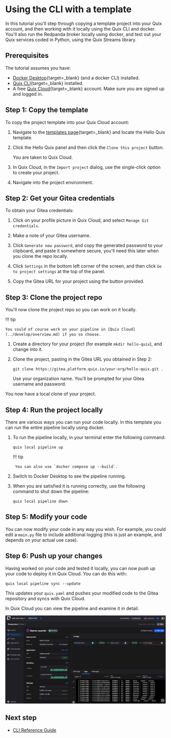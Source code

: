 # Using the CLI with a template

In this tutorial you'll step through copying a template project into your Quix account, and then working with it locally using the Quix CLI and docker. You'll also run the Redpanda broker locally using docker, and test out your Quix services coded in Python, using the Quix Streams library.

## Prerequisites

The tutorial assumes you have:

* [Docker Desktop](https://www.docker.com/products/docker-desktop/){target=_blank} (and a docker CLI) installed.
* [Quix CLI](https://github.com/quixio/quix-cli){target=_blank} installed.
* A free [Quix Cloud](https://portal.platform.quix.io/self-sign-up){target=_blank} account. Make sure you are signed up and logged in.

## Step 1: Copy the template

To copy the project template into your Quix Cloud account:

1. Navigate to the [templates page](https://quix.io/templates){target=_blank} and locate the Hello Quix template. 

2. Click the Hello Quix panel and then click the `Clone this project` button.

    You are taken to Quix Cloud.

3. In Quix Cloud, in the `Import project` dialog, use the single-click option to create your project.

4. Navigate into the project environment.

## Step 2: Get your Gitea credentials

To obtain your Gitea credentials:

1. Click on your profile picture in Quix Cloud, and select `Manage Git credentials`.

2. Make a note of your Gitea username. 

3. Click `Generate new password`, and copy the generated password to your clipboard, and paste it somewhere secure, you'll need this later when you clone the repo locally.

4. Click `Settings` in the bottom left corner of the screen, and then click `Go to project settings` at the top of the panel.

5. Copy the Gitea URL for your project using the button provided.

## Step 3: Clone the project repo

You'll now clone the project repo so you can work on it locally. 

!!! tip

    You could of course work on your pipeline in [Quix Cloud](../develop/overview.md) if you so choose.

1. Create a directory for your project (for example `mkdir hello-quix`), and change into it.

2. Clone the project, pasting in the Gitea URL you obtained in Step 2:

    ```
    git clone https://gitea.platform.quix.io/your-org/hello-quix.git .
    ```

    Use your organization name. You'll be prompted for your Gitea username and password.

You now have a local clone of your project.

## Step 4: Run the project locally

There are various ways you can run your code locally. In this template you can run the entire pipeline locally using docker.

1. To run the pipeline locally, in your terminal enter the following command:

    ```
    quix local pipeline up
    ```

    !!! tip 

        You can also use `docker compose up --build`.

2. Switch to Docker Desktop to see the pipeline running.

3. When you are satisfied it is running correctly, use the following command to shut down the pipeline:

    ```
    quix local pipeline down
    ```


## Step 5: Modify your code

You can now modify your code in any way you wish. For example, you could edit a `main.py` file to include additional logging (this is just an example, and depends on your actual use case).

## Step 6: Push up your changes

Having worked on your code and tested it locally, you can now push up your code to deploy it in Quix Cloud. You can do this with:

```
quix local pipeline sync --update
```

This updates your `quix.yaml` and pushes your modified code to the Gitea repository and syncs with Quix Cloud.

In Quix Cloud you can view the pipeline and examine it in detail.

![Quix Cloud pipeline view](../images/hello-quix-pipeline-view.png)

## Next step

* [CLI Reference Guide](./cli-reference.md)

